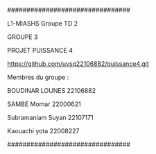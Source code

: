 ################################

L1-MIASHS Groupe TD 2

GROUPE 3

PROJET PUISSANCE 4   

https://github.com/uvsq22106882/puissance4.git 

Membres du groupe : 

  BOUDINAR LOUNES   22106882

  SAMBE Momar       22000621

  Subramaniam Suyan 22107171

  Kaouachi yota     22008227

################################
